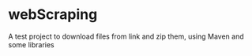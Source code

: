# webScraping
A test project to download files from link and zip them, using Maven and some libraries
